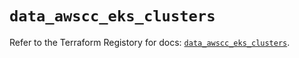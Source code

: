 # `data_awscc_eks_clusters`

Refer to the Terraform Registory for docs: [`data_awscc_eks_clusters`](https://registry.terraform.io/providers/hashicorp/awscc/0.70.0/docs/data-sources/eks_clusters).
